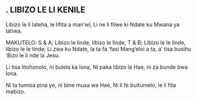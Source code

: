 ## . LIBIZO LE LI KENILE

Libizo le li lateha, le lifita a man’wi,
Li ne li filwe ki Ndate ku Mwana ya latiwa.

MAKUTELO:
S & A; Libizo le linde, libizo le linde,
T & B; Libizo le le linde, libizo le le linde;
Li zwa ku Ndate, la ta fa ‘fasi
Mang’eloi a ta, a’ tisa busihu
‘Bizo le li nde la Jesu.


Li tisa litohonolo, ni bulela ka lona,
Ni paka libizo la Hae, ni za bunde bwa lona.


Ni ta tumisa pina ye, ni bine musa wa Hae,
Ni li fe buitumelo, le li fita mabizo.


